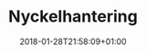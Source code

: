 ---
title: "Nyckelhantering"
date: 2018-01-28T21:58:09+01:00
disableToc: false
menuTitle: "Nyckel hantering "
weight: 19
type: "github"
Description: " Våra APIer är öppna för alla att använda och utveckla emot, men när du vill använda dig av våra APIer vill vi att du ansöker om en API nyckel. Främsta anledningen till det är att vi gärna vill kunna kontakta dig om vi har driftproblem eller behöver informera om något annat.        
             Hur du ansöker om API nyckel varierar lite beroende på vilket API det handlar om, men du hittar
             alltid informationen under respektive API´s Getting Started"
---
